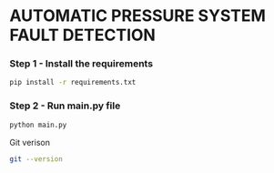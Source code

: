 # AUTOMATIC PRESSURE SYSTEM FAULT DETECTION

### Step 1 - Install the requirements

```bash
pip install -r requirements.txt
```

### Step 2 - Run main.py file

```bash
python main.py
```

Git verison
```bash
git --version
```

